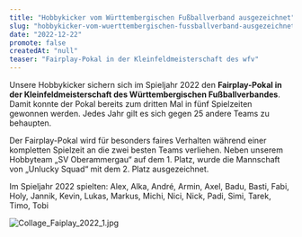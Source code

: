 ```yaml
---
title: "Hobbykicker vom Württembergischen Fußballverband ausgezeichnet"
slug: "hobbykicker-vom-wuerttembergischen-fussballverband-ausgezeichnet"
date: "2022-12-22"
promote: false
createdAt: "null"
teaser: "Fairplay-Pokal in der Kleinfeldmeisterschaft des wfv"
---
```

Unsere Hobbykicker sichern sich im Spieljahr 2022 den **Fairplay-Pokal in der Kleinfeldmeisterschaft des Württembergischen Fußballverbandes**. Damit konnte der Pokal bereits zum dritten Mal in fünf Spielzeiten gewonnen werden. Jedes Jahr gilt es sich gegen 25 andere Teams zu behaupten.

Der Fairplay-Pokal wird für besonders faires Verhalten während einer kompletten Spielzeit an die zwei besten Teams  verliehen. Neben unserem Hobbyteam „SV Oberammergau“ auf dem 1. Platz, wurde die Mannschaft von „Unlucky Squad“ mit dem 2. Platz ausgezeichnet.

Im Spieljahr 2022 spielten: Alex, Alka, André, Armin, Axel, Badu, Basti, Fabi, Holy, Jannik, Kevin, Lukas, Markus, Michi, Nici, Nick, Padi, Simi, Tarek, Timo, Tobi

![Collage_Faiplay_2022_1.jpg](/uploads/Collage_Faiplay_2022_1_62f6356227.jpg)
